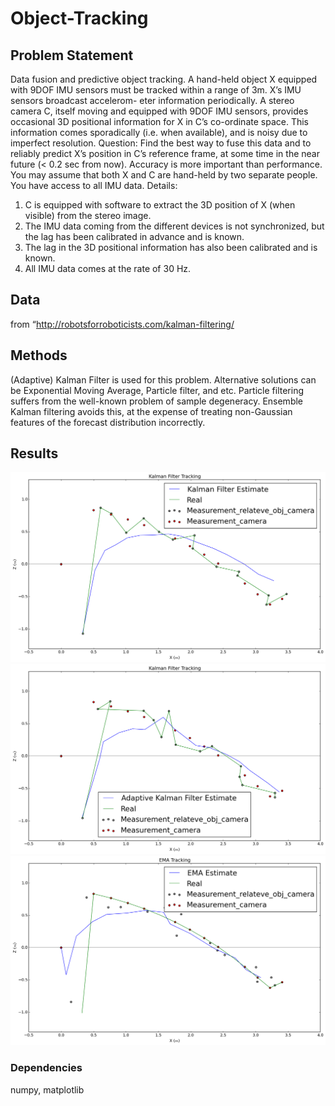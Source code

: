 # Object-Tracking


## Problem Statement
Data fusion and predictive object tracking. A hand-held object X equipped with 9DOF IMU sensors must be tracked within a range of 3m. X’s IMU sensors broadcast accelerom- eter information periodically. A stereo camera C, itself moving and equipped with 9DOF IMU sensors, provides occasional 3D positional information for X in C’s co-ordinate space. This information comes sporadically (i.e. when available), and is noisy due to imperfect resolution.
Question: Find the best way to fuse this data and to reliably predict X’s position in C’s reference frame, at some time in the near future (< 0.2 sec from now). Accuracy is more important than performance. You may assume that both X and C are hand-held by two separate people. You have access to all IMU data. Details:
1. C is equipped with software to extract the 3D position of X (when visible) from the stereo image.
2. The IMU data coming from the different devices is not synchronized, but the lag has been calibrated in advance and is known.
3. The lag in the 3D positional information has also been calibrated and is known.
4. All IMU data comes at the rate of 30 Hz.

## Data
from “http://robotsforroboticists.com/kalman-filtering/

## Methods
(Adaptive) Kalman Filter is used for this problem. Alternative solutions can be Exponential Moving Average, Particle filter, and etc.
Particle filtering suffers from the well-known problem of sample degeneracy. Ensemble Kalman filtering avoids this, at the expense of treating non-Gaussian features of the forecast distribution incorrectly.

## Results
![](https://github.com/sepidehhosseinzadeh/Object-Tracking/blob/master/Kalman-Filter-object-StateEstimates_2mes.png)
![](https://github.com/sepidehhosseinzadeh/Object-Tracking/blob/master/Adaptive-Kalman-Filter-object-StateEstimates_2mes.png)
![](https://github.com/sepidehhosseinzadeh/Object-Tracking/blob/master/EMA-Estimates_2mes.png)
### Dependencies
numpy, matplotlib


